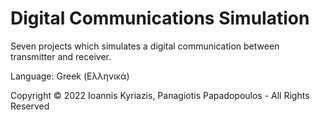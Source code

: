 # Digital Communications Simulation

Seven projects which simulates a digital communication between transmitter and receiver.

Language: Greek (Ελληνικά)

Copyright © 2022 Ioannis Kyriazis, Panagiotis Papadopoulos - All Rights Reserved
